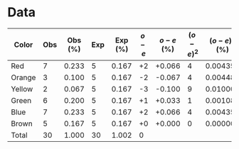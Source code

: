 # Data
| Color  | Obs | Obs (%) | Exp | Exp (%) | $o-e$ | $o-e$ (%) | $(o-e)^2$ | $(o-e)^2$ (%) | $(o-e)^2/e$ | $(o-e)^2/e$ (%) |
| ------ | --- | ------- | --- | ------- | ----- | --------- | --------- | ------------- | ----------- | --------------- |
| Red    | 7   | 0.233   | 5   | 0.167   | +2    | +0.066    | 4         | 0.004356      | 0.8         | 0.02608         |
| Orange | 3   | 0.100   | 5   | 0.167   | -2    | -0.067    | 4         | 0.004489      | 0.8         | 0.02688         |
| Yellow | 2   | 0.067   | 5   | 0.167   | -3    | -0.100    | 9         | 0.010000      | 1.8         | 0.05988         |
| Green  | 6   | 0.200   | 5   | 0.167   | +1    | +0.033    | 1         | 0.001089      | 0.2         | 0.00652         |
| Blue   | 7   | 0.233   | 5   | 0.167   | +2    | +0.066    | 4         | 0.004356      | 0.8         | 0.02608         |
| Brown  | 5   | 0.167   | 5   | 0.167   | +0    | +0.000    | 0         | 0.000000      | 0.0         | 0.00000         |
| Total  | 30  | 1.000   | 30  | 1.002   | 0     |           |           |               | 4.4         | 0.14544         |
